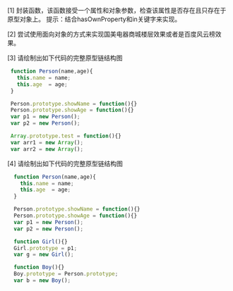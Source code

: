 [1] 封装函数，该函数接受一个属性和对象参数，检查该属性是否存在且只存在于原型对象上。
    提示：结合hasOwnProperty和in关键字来实现。

[2] 尝试使用面向对象的方式来实现国美电器商城楼层效果或者是百度风云榜效果。
    
[3] 请绘制出如下代码的完整原型链结构图
 ```js
  function Person(name,age){
    this.name = name;
    this.age  = age;
  }

  Person.prototype.showName = function(){}
  Person.prototype.showAge = function(){}
  var p1 = new Person();
  var p2 = new Person();

  Array.prototype.test = function(){}
  var arr1 = new Array();
  var arr2 = new Array();
 ```

[4] 请绘制出如下代码的完整原型链结构图
```js
  function Person(name,age){
    this.name = name;
    this.age  = age;
  }

  Person.prototype.showName = function(){}
  Person.prototype.showAge = function(){}
  var p1 = new Person();
  var p2 = new Person();

  function Girl(){}
  Girl.prototype = p1;
  var g = new Girl();

  function Boy(){}
  Boy.prototype = Person.prototype;
  var b = new Boy();
```